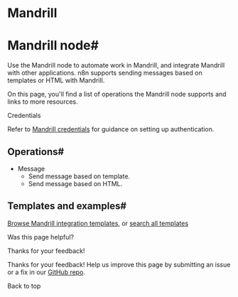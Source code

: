 # Mandrill

[ ](https://github.com/n8n-io/n8n-docs/edit/main/docs/integrations/builtin/app-nodes/n8n-nodes-base.mandrill.md "Edit this page")

# Mandrill node#

Use the Mandrill node to automate work in Mandrill, and integrate Mandrill with other applications. n8n supports sending messages based on templates or HTML with Mandrill.

On this page, you'll find a list of operations the Mandrill node supports and links to more resources.

Credentials

Refer to [Mandrill credentials](../../credentials/mandrill/) for guidance on setting up authentication. 

## Operations#

  * Message
    * Send message based on template.
    * Send message based on HTML.



## Templates and examples#

[Browse Mandrill integration templates](https://n8n.io/integrations/mandrill/), or [search all templates](https://n8n.io/workflows/)

Was this page helpful? 

Thanks for your feedback! 

Thanks for your feedback! Help us improve this page by submitting an issue or a fix in our [GitHub repo](https://github.com/n8n-io/n8n-docs). 

Back to top 
